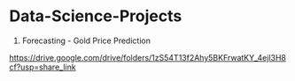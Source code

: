 # Data-Science-Projects
1) Forecasting - Gold Price Prediction

https://drive.google.com/drive/folders/1zS54T13f2Ahy5BKFrwatKY_4ejl3H8cf?usp=share_link
